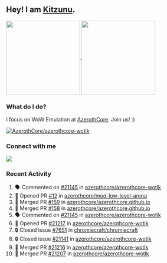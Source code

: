 ## Hey! I am [Kitzunu](https://Github.com/Kitzunu).

<!--
[![Kitzunu's Github stats](https://github-readme-stats.vercel.app/api?username=kitzunu&theme=github_dark&show_icons=true&number_format=long)](https://github.com/Kitzunu)

[![Kitzunu's Language stats](https://github-readme-stats.vercel.app/api/top-langs/?username=Kitzunu&layout=donut&theme=github_dark)](https://github.com/Kitzunu)
-->

<a href="https://github.com/Kitzunu">
  <img height=200 align="center" src="https://github-readme-stats.vercel.app/api?username=kitzunu&theme=github_dark&show_icons=true&number_format=long" />
</a>
<a href="https://github.com/Kitzunu">
  <img height=200 align="center" src="https://github-readme-stats.vercel.app/api/top-langs/?username=Kitzunu&layout=donut&theme=github_dark" />
</a>

### What do I do?

I focus on WoW Emulation at [AzerothCore](https://github.com/AzerothCore). Join us! :)

[![AzerothCore/azerothcore-wotlk](https://github-readme-stats.vercel.app/api/pin/?username=AzerothCore&repo=azerothcore-wotlk&theme=github_dark&show_owner=true)](https://github.com/azerothcore/azerothcore-wotlk)

### Connect with me
[![](https://img.shields.io/badge/AzerothCore%20Discord-Connect%20with%20me!-green)](https://discord.com/invite/gkt4y2x)

### Recent Activity

<!--START_SECTION:activity-->
1. 🗣 Commented on [#21145](https://github.com/azerothcore/azerothcore-wotlk/pull/21145#issuecomment-2605330988) in [azerothcore/azerothcore-wotlk](https://github.com/azerothcore/azerothcore-wotlk)
2. 💪 Opened PR [#12](https://github.com/azerothcore/mod-low-level-arena/pull/12) in [azerothcore/mod-low-level-arena](https://github.com/azerothcore/mod-low-level-arena)
3. 🎉 Merged PR [#159](https://github.com/azerothcore/azerothcore.github.io/pull/159) in [azerothcore/azerothcore.github.io](https://github.com/azerothcore/azerothcore.github.io)
4. 🎉 Merged PR [#158](https://github.com/azerothcore/azerothcore.github.io/pull/158) in [azerothcore/azerothcore.github.io](https://github.com/azerothcore/azerothcore.github.io)
5. 🗣 Commented on [#21145](https://github.com/azerothcore/azerothcore-wotlk/pull/21145#issuecomment-2601018604) in [azerothcore/azerothcore-wotlk](https://github.com/azerothcore/azerothcore-wotlk)
6. 💪 Opened PR [#21217](https://github.com/azerothcore/azerothcore-wotlk/pull/21217) in [azerothcore/azerothcore-wotlk](https://github.com/azerothcore/azerothcore-wotlk)
7. 🔒 Closed issue [#7651](https://github.com/chromiecraft/chromiecraft/issues/7651) in [chromiecraft/chromiecraft](https://github.com/chromiecraft/chromiecraft)
8. 🔒 Closed issue [#21141](https://github.com/azerothcore/azerothcore-wotlk/issues/21141) in [azerothcore/azerothcore-wotlk](https://github.com/azerothcore/azerothcore-wotlk)
9. 🎉 Merged PR [#21216](https://github.com/azerothcore/azerothcore-wotlk/pull/21216) in [azerothcore/azerothcore-wotlk](https://github.com/azerothcore/azerothcore-wotlk)
10. 🎉 Merged PR [#21207](https://github.com/azerothcore/azerothcore-wotlk/pull/21207) in [azerothcore/azerothcore-wotlk](https://github.com/azerothcore/azerothcore-wotlk)
<!--END_SECTION:activity-->
